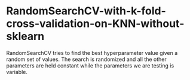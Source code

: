 # RandomSearchCV-with-k-fold-cross-validation-on-KNN-without-sklearn
RandomSearchCV tries to find the best hyperparameter value given a random set of values. The search is randomized and all the other parameters are held constant while the parameters we are testing is variable.
